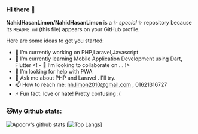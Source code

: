 ### Hi there 👋


**NahidHasanLimon/NahidHasanLimon** is a ✨ _special_ ✨ repository because its `README.md` (this file) appears on your GitHub profile.

Here are some ideas to get you started:

- 🔭 I’m currently working on PHP,Laravel,Javascript
- 🌱 I’m currently learning Mobile Application Development using Dart, Flutter
<! - 👯 I’m looking to collaborate on ... !>
- 🤔 I’m looking for help with PWA
- 💬 Ask me about PHP and Laravel . I'll try.
- 📫 How to reach me: nh.limon2010@gmail.com , 01621316727
- ⚡ Fun fact: love or hate! Pretty  confusing :(

### 🐱My Github stats:
![Apoorv's github stats](https://github-readme-stats.vercel.app/api?username=NahidHasanLimon&show_icons=true&title_color=ffc857&icon_color=8ac926&text_color=daf7dc&bg_color=151515&hide=["stars"])
[![Top Langs](https://github-readme-stats.vercel.app/api/top-langs/?username=NahidHasanLimon&layout=compact&text_color=daf7dc&bg_color=151515)]

